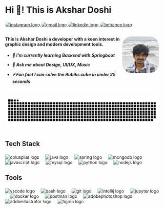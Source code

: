 <h1 align="left">Hi 👋! This is Akshar Doshi</h1>

###

<div align="left">
  <a href="https://www.instagram.com/akshardoshi09/" target="_blank">
    <img src="https://img.shields.io/static/v1?message=Instagram&logo=instagram&label=&color=E4405F&logoColor=white&labelColor=&style=for-the-badge" style="border-radius: 10px" height="35" alt="instagram logo"  />
  </a>
  <a href="akshardoshi92@gmail.com" target="_blank">
    <img src="https://img.shields.io/static/v1?message=Gmail&logo=gmail&label=&color=D14836&logoColor=white&labelColor=&style=for-the-badge" style="border-radius: 10px" height="35" alt="gmail logo"  />
  </a>
  <a href="https://www.linkedin.com/in/akshar-doshi-551345207/" target="_blank">
    <img src="https://img.shields.io/static/v1?message=LinkedIn&logo=linkedin&label=&color=0077B5&logoColor=white&labelColor=&style=for-the-badge" style="border-radius: 10px" height="35" alt="linkedin logo"  />
  </a>
  <a href="https://www.behance.net/akshardoshi" target="_blank">
    <img src="https://img.shields.io/static/v1?message=Behance&logo=behance&label=&color=1769ff&logoColor=white&labelColor=&style=for-the-badge" style="border-radius: 10px" height="35" alt="behance logo"  />
  </a>
</div>

###

<h2 align="left"></h2>


###
<img align="right" height="120" width="120" style="border-radius:25%" src="images/pfp.png" />

###

<h4 align="left">This is Akshar Doshi a developer with a keen interest in graphic design and modern development tools.
<h5>

- 🌱 I’m currently learning **Backend with Springboot**

- 💬 Ask me about **Design, UI/UX, Music**

- ⚡ Fun fact **I can solve the Rubiks cube in under 25 seconds**

</h5>
</h4>

###

<br clear="both">

<img src="https://raw.githubusercontent.com/Ridiculous09/Ridiculous09/output/snake.svg" alt="Snake animation" />

###

<h2 align="left">Tech Stack</h2>

###

<div align="left">
  <img src="https://cdn.simpleicons.org/c++/00599C" height="35" alt="cplusplus logo"  />
  <img width="12" />
  <img src="https://cdn.jsdelivr.net/gh/devicons/devicon/icons/java/java-original.svg" height="35" alt="java logo"  />
  <img width="12" />
  <img src="https://cdn.jsdelivr.net/gh/devicons/devicon/icons/spring/spring-original.svg" height="35" alt="spring logo"  />
  <img width="12" />
  <img src="https://cdn.jsdelivr.net/gh/devicons/devicon/icons/mongodb/mongodb-original.svg" height="35" alt="mongodb logo"  />
  <img width="12" />
  <img src="https://cdn.simpleicons.org/javascript/F7DF1E" height="35" alt="javascript logo"  />
  <img width="12" />
  <img src="https://cdn.jsdelivr.net/gh/devicons/devicon/icons/mysql/mysql-original.svg" height="35" alt="mysql logo"  />
  <img width="12" />
  <img src="https://cdn.jsdelivr.net/gh/devicons/devicon/icons/python/python-original.svg" height="35" alt="python logo"  />
  <img width="12" />
  <img src="https://cdn.jsdelivr.net/gh/devicons/devicon/icons/nodejs/nodejs-original.svg" height="35" alt="nodejs logo"  />
</div>

###

<h2 align="left">Tools</h2>

###

<div align="left">
  <img src="https://cdn.jsdelivr.net/gh/devicons/devicon/icons/vscode/vscode-original.svg" height="35" alt="vscode logo"  />
  <img width="12" />
  <img src="https://cdn.simpleicons.org/gnubash/4EAA25" height="35" alt="bash logo"  />
  <img width="12" />
  <img src="https://cdn.simpleicons.org/git/F05032" height="35" alt="git logo"  />
  <img width="12" />
  <img src="https://cdn.jsdelivr.net/gh/devicons/devicon/icons/intellij/intellij-original.svg" height="35" alt="intellij logo"  />
  <img width="12" />
  <img src="https://cdn.jsdelivr.net/gh/devicons/devicon/icons/jupyter/jupyter-original.svg" height="35" alt="jupyter logo"  />
  <img width="12" />
  <img src="https://cdn.simpleicons.org/docker/2496ED" height="35" alt="docker logo"  />
  <img width="12" />
  <img src="https://cdn.simpleicons.org/postman/FF6C37" height="35" alt="postman logo"  />
  <img width="12" />
  <img src="https://cdn.simpleicons.org/adobephotoshop/31A8FF" height="35" alt="adobephotoshop logo"  />
  <img width="12" />
  <img src="https://cdn.simpleicons.org/adobeillustrator/FF9A00" height="35" alt="adobeillustrator logo"  />
  <img width="12" />
  <img src="https://skillicons.dev/icons?i=figma" height="35" alt="figma logo"  />
</div>

###